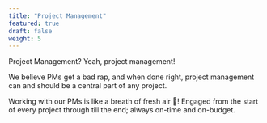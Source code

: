 ```yaml
---
title: "Project Management"
featured: true
draft: false
weight: 5
---
```


Project Management? Yeah, project management!

We believe PMs get a bad rap, and when done right, project management can and should be a central part of any project.

Working with our PMs is like a breath of fresh air 🌴! Engaged from the start of every project through till the end; always on-time and on-budget.